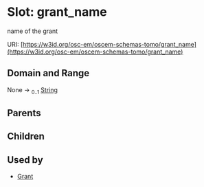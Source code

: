 
# Slot: grant_name

name of the grant

URI: [https://w3id.org/osc-em/oscem-schemas-tomo/grant_name](https://w3id.org/osc-em/oscem-schemas-tomo/grant_name)


## Domain and Range

None &#8594;  <sub>0..1</sub> [String](types/String.md)

## Parents


## Children


## Used by

 * [Grant](Grant.md)
